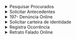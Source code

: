 <details>
<summary>Pesquisar Procurados</summary>

</details>
<details>
<summary>Solicitar Antecedentes	</summary>

</details>
<details>
<summary>197- Denúncia Online</summary>

</details>
<details>
<summary>Solicitar carteira de identidade</summary>

</details>
<details>
<summary>Registra Ocorrência</summary>

</details>
<details>
<summary>Retrato Falado Online	</summary>

</details>